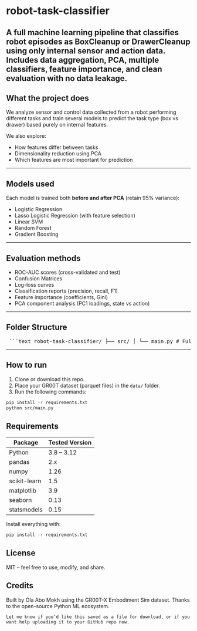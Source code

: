 # robot-task-classifier
A full machine learning pipeline that classifies robot episodes as BoxCleanup or DrawerCleanup using only internal sensor and action data. Includes data aggregation, PCA, multiple classifiers, feature importance, and clean evaluation with no data leakage.
---

## What the project does

We analyze sensor and control data collected from a robot performing different tasks and train several models to predict the task type (box vs drawer) based purely on internal features.

We also explore:
- How features differ between tasks
- Dimensionality reduction using PCA
- Which features are most important for prediction

---

## Models used

Each model is trained both **before and after PCA** (retain 95% variance):

- Logistic Regression  
- Lasso Logistic Regression (with feature selection)  
- Linear SVM  
- Random Forest  
- Gradient Boosting  

---

## Evaluation methods

- ROC-AUC scores (cross-validated and test)
- Confusion Matrices  
- Log-loss curves  
- Classification reports (precision, recall, F1)  
- Feature importance (coefficients, Gini)  
- PCA component analysis (PC1 loadings, state vs action)  

---

## Folder Structure
<pre> ```text robot-task-classifier/ ├── src/ │ └── main.py # Full ML pipeline ├── data/ # Place parquet files here ├── figures/ # Auto-generated plots (ignored by Git) ├── README.md # This file ├── requirements.txt # Python dependencies └── .gitignore # Files/folders Git should ignore ``` </pre>

---

## How to run  

1. Clone or download this repo.  
2. Place your GR00T dataset (parquet files) in the `data/` folder.  
3. Run the following commands:

```bash
pip install -r requirements.txt
python src/main.py
```

## Requirements

| Package        | Tested Version |
|----------------|----------------|
| Python         | 3.8 – 3.12     |
| pandas         | 2.x            |
| numpy          | 1.26           |
| scikit-learn   | 1.5            |
| matplotlib     | 3.9            |
| seaborn        | 0.13           |
| statsmodels    | 0.15           |

Install everything with:
```bash
pip install -r requirements.txt
```
## License
MIT – feel free to use, modify, and share.

## Credits
Built by Ola Abo Mokh using the GR00T-X Embodiment Sim dataset.
Thanks to the open-source Python ML ecosystem.

```
Let me know if you’d like this saved as a file for download, or if you want help uploading it to your GitHub repo now.

